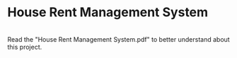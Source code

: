 # House Rent Management System
<br/> Read the "House Rent Management System.pdf" to better understand about this project.
